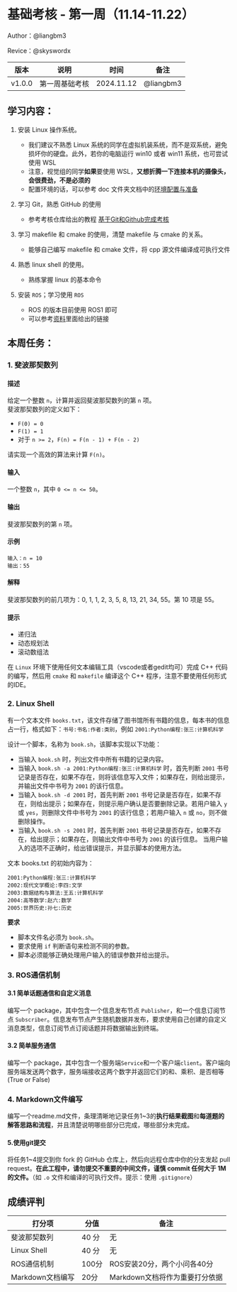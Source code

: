 # 基础考核 - 第一周（11.14-11.22）

Author：@liangbm3

Revice：@skyswordx

| 版本 | 说明 |时间|备注|
| ---- | ---- | ---- |----|
| v1.0.0 | 第一周基础考核 |2024.11.12| @liangbm3 |

## 学习内容：

1. 安装 Linux 操作系统。

    - 我们建议不熟悉 Linux 系统的同学在虚拟机装系统，而不是双系统，避免损坏你的硬盘。此外，若你的电脑运行 win10 或者 win11 系统，也可尝试使用 WSL
    - 注意，视觉组的同学**如果**要使用 WSL，**又想折腾一下连接本机的摄像头，会很费劲，不是必须的**
    - 配置环境的话，可以参考 doc 文件夹文档中的[环境配置与准备](../../doc/环境配置与准备.md) 

2. 学习 Git，熟悉 GitHub 的使用
	- 参考考核仓库给出的教程 [基于Git和Github完成考核](../../doc/基于Git和GitHub完成考核任务.md)

3. 学习 makefile 和 cmake 的使用，清楚 makefile 与 cmake 的关系。
    - 能够自己编写 makefile 和 cmake 文件，将 cpp 源文件编译成可执行文件
   
4. 熟悉 linux shell 的使用。
	-  熟练掌握 linux 的基本命令

5. 安装 `ROS`；学习使用 `ROS`
	- ROS 的版本目前使用 ROS1 即可
	- 可以参考[资料](../../doc/参考资料.md)里面给出的链接

## 本周任务：

### 1. 斐波那契数列

#### 描述
给定一个整数 `n`，计算并返回斐波那契数列的第 `n` 项。  
斐波那契数列的定义如下：
- `F(0) = 0`
- `F(1) = 1`
- 对于 `n >= 2`，`F(n) = F(n - 1) + F(n - 2)`

请实现一个高效的算法来计算 `F(n)`。

#### 输入
一个整数 `n`，其中 `0 <= n <= 50`。

#### 输出
斐波那契数列的第 `n` 项。

#### 示例

```plaintext
输入：n = 10
输出：55
```
#### 解释
斐波那契数列的前几项为：0, 1, 1, 2, 3, 5, 8, 13, 21, 34, 55。第 10 项是 55。

#### 提示
+ 递归法
+ 动态规划法
+ 滚动数组法

在 `Linux` 环境下使用任何文本编辑工具（vscode或者gedit均可）完成 C++ 代码的编写，然后用 `cmake` 和 `makefile` 编译这个 C++ 程序，注意不要使用任何形式的IDE。

### 2. Linux Shell

有一个文本文件 `books.txt`，该文件存储了图书馆所有书籍的信息，每本书的信息占一行，格式如下：`书号:书名:作者:类别`，例如 `2001:Python编程:张三:计算机科学`

设计一个脚本，名称为 `book.sh`，该脚本实现以下功能：

+ 当输入 `book.sh` 时，列出文件中所有书籍的记录内容。
+ 当输入 `book.sh -a 2001:Python编程:张三:计算机科学` 时，首先判断 `2001` 书号记录是否存在，如果不存在，则将该信息写入文件；如果存在，则给出提示，并输出文件中书号为 `2001` 的该行信息。
+ 当输入 `book.sh -d 2001` 时，首先判断 `2001` 书号记录是否存在，如果不存在，则给出提示；如果存在，则提示用户确认是否要删除记录。若用户输入 `y` 或 `yes`，则删除文件中书号为 `2001` 的该行信息；若用户输入 `n` 或 `no`，则不做删除操作。
+ 当输入 `book.sh -s 2001` 时，首先判断 `2001` 书号记录是否存在，如果不存在，给出提示；如果存在，则输出文件中书号为 `2001` 的该行信息。
当用户输入的选项不正确时，给出错误提示，并显示脚本的使用方法。

文本 books.txt 的初始内容为：
```
2001:Python编程:张三:计算机科学
2002:现代文学概论:李四:文学
2003:数据结构与算法:王五:计算机科学
2004:高等数学:赵六:数学
2005:世界历史:孙七:历史
```
**要求**
+ 脚本文件名必须为 `book.sh`。
+ 要求使用 `if` 判断语句来检测不同的参数。
+ 脚本必须能够正确处理用户输入的错误参数并给出提示。

### 3. ROS通信机制

#### 3.1 简单话题通信和自定义消息
编写一个 package，其中包含一个信息发布节点 `Publisher`，和一个信息订阅节点 `Subscriber`。信息发布节点产生随机数据并发布，要求使用自己创建的自定义消息类型，信息订阅节点订阅话题并将数据输出到终端。

#### 3.2 简单服务通信
编写一个 package，其中包含一个服务端`Service`和一个客户端`client`。客户端向服务端发送两个数字，服务端接收这两个数字并返回它们的和、乘积、是否相等(True or False)

### 4. Markdown文件编写

编写一个readme.md文件，条理清晰地记录任务1~3的**执行结果截图**和**每道题的解答思路和流程**，并且清楚说明哪些部分已完成，哪些部分未完成。

#### 5.使用git提交

将任务1~4提交到你 fork 的 GitHub 仓库上，然后向远程仓库中你的分支发起 pull request。**在此工程中，请勿提交不重要的中间文件，谨慎 commit 任何大于 1M 的文件。**（如 `.o` 文件和编译的可执行文件。提示：使用 `.gitignore`）

## 成绩评判

| 打分项 | 分值 | 备注 |
| ---- | ---- | ---- |
| 斐波那契数列 | 40 分|无|
| Linux Shell | 40 分|无|
| ROS通信机制 | 100分 | ROS安装20分，两个小问各40分 |
| Markdown文档编写| 20分 |Markdown文档将作为重要打分依据 |


